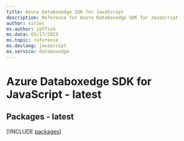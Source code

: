 ```yaml
---
title: Azure Databoxedge SDK for JavaScript
description: Reference for Azure Databoxedge SDK for JavaScript
author: xirzec
ms.author: jeffish
ms.data: 03/17/2023
ms.topic: reference
ms.devlang: javascript
ms.service: databoxedge
---
```

# Azure Databoxedge SDK for JavaScript - latest
## Packages - latest
[!INCLUDE [packages](databoxedge-index.md)]